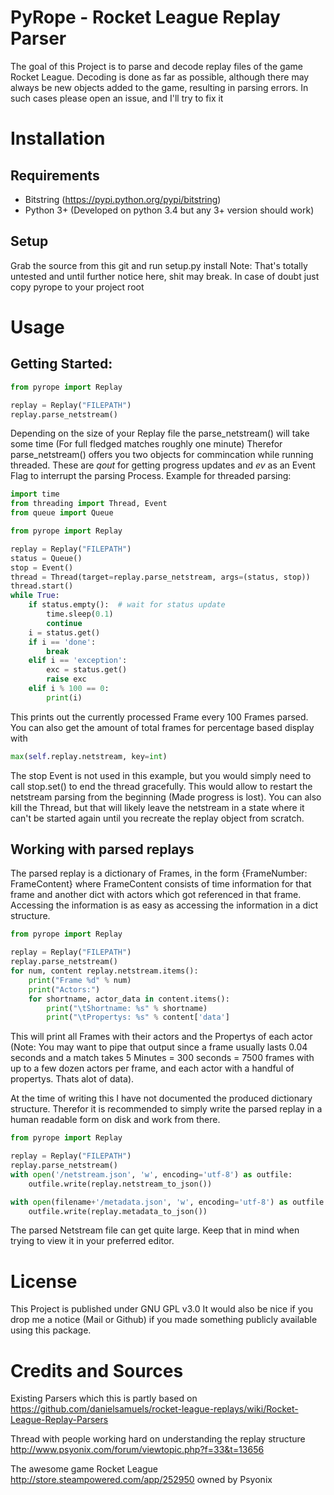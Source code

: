 # PyRope - Rocket League Replay Parser
The goal of this Project is to parse and decode replay files of the game Rocket League.
Decoding is done as far as possible, although there may always be new objects added to the game, resulting in parsing errors. In such cases please open an issue, and I'll try to fix it

# Installation

## Requirements
* Bitstring (https://pypi.python.org/pypi/bitstring)
* Python 3+ (Developed on python 3.4 but any 3+ version should work)

## Setup
Grab the source from this git and run
setup.py install 
Note: That's totally untested and until further notice here, shit may break. In case of doubt just copy pyrope to your project root

# Usage

## Getting Started:
```python
from pyrope import Replay

replay = Replay("FILEPATH")
replay.parse_netstream()
```
Depending on the size of your Replay file the parse_netstream() will take some time (For full fledged matches roughly one minute)
Therefor parse_netstream() offers you two objects for commincation while running threaded. These are *qout* for getting progress updates and *ev* as an Event Flag to interrupt the parsing Process. Example for threaded parsing:
```python
import time
from threading import Thread, Event
from queue import Queue

from pyrope import Replay

replay = Replay("FILEPATH")
status = Queue()
stop = Event()
thread = Thread(target=replay.parse_netstream, args=(status, stop))
thread.start()
while True:
    if status.empty():  # wait for status update
        time.sleep(0.1)
        continue
    i = status.get()
    if i == 'done':
        break
    elif i == 'exception':
        exc = status.get()
        raise exc
    elif i % 100 == 0:
        print(i)
```
This prints out the currently processed Frame every 100 Frames parsed. You can also get the amount of total frames for percentage based display with
```python
max(self.replay.netstream, key=int)
```

The stop Event is not used in this example, but you would simply need to call stop.set() to end the thread gracefully. This would allow to restart the netstream parsing from the beginning (Made progress is lost). You can also kill the Thread, but that will likely leave the netstream in a state where it can't be started again until you recreate the replay object from scratch.


## Working with parsed replays
The parsed replay is a dictionary of Frames, in the form {FrameNumber: FrameContent} where FrameContent consists of time information for that frame and another dict with actors which got referenced in that frame. Accessing the information is as easy as accessing the information in a dict structure.
```python
from pyrope import Replay

replay = Replay("FILEPATH")
replay.parse_netstream()
for num, content replay.netstream.items():
    print("Frame %d" % num)
    print("Actors:")
    for shortname, actor_data in content.items():
        print("\tShortname: %s" % shortname)
        print("\tPropertys: %s" % content['data']
```
This will print all Frames with their actors and the Propertys of each actor (Note: You may want to pipe that output since a frame usually lasts 0.04 seconds and a match takes 5 Minutes = 300 seconds = 7500 frames with up to a few dozen actors per frame, and each actor with a handful of propertys. Thats alot of data).

At the time of writing this I have not documented the produced dictionary structure. Therefor it is recommended to simply write the parsed replay in a human readable form on disk and work from there.
```python
from pyrope import Replay

replay = Replay("FILEPATH")
replay.parse_netstream()
with open('/netstream.json', 'w', encoding='utf-8') as outfile:
    outfile.write(replay.netstream_to_json())

with open(filename+'/metadata.json', 'w', encoding='utf-8') as outfile:
    outfile.write(replay.metadata_to_json())
```
The parsed Netstream file can get quite large. Keep that in mind when trying to view it in your preferred editor.

# License
This Project is published under GNU GPL v3.0
It would also be nice if you drop me a notice (Mail or Github) if you made something publicly available using this package.

# Credits and Sources
Existing Parsers which this is partly based on https://github.com/danielsamuels/rocket-league-replays/wiki/Rocket-League-Replay-Parsers

Thread with people working hard on understanding the replay structure http://www.psyonix.com/forum/viewtopic.php?f=33&t=13656

The awesome game Rocket League http://store.steampowered.com/app/252950 owned by Psyonix
